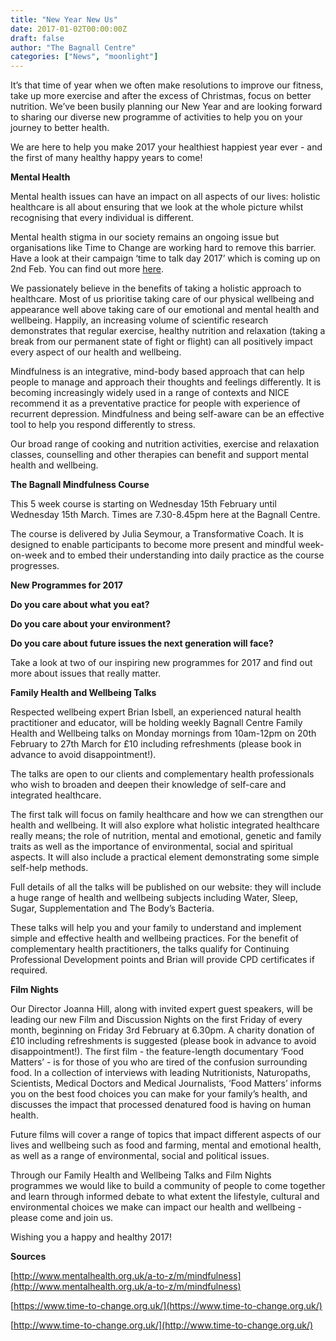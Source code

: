 ```yaml
---
title: "New Year New Us"
date: 2017-01-02T00:00:00Z
draft: false
author: "The Bagnall Centre"
categories: ["News", "moonlight"]
---
```


It’s that time of year when we often make resolutions to improve our fitness, take up more exercise and after the excess of Christmas, focus on better nutrition. We’ve been busily planning our New Year and are looking forward to sharing our diverse new programme of activities to help you on your journey to better health.

We are here to help you make 2017 your healthiest happiest year ever - and the first of many healthy happy years to come! 

**Mental Health**

Mental health issues can have an impact on all aspects of our lives: holistic healthcare is all about ensuring that we look at the whole picture whilst recognising that every individual is different.

Mental health stigma in our society remains an ongoing issue but organisations like Time to Change are working hard to remove this barrier. Have a look at their campaign ‘time to talk day 2017’ which is coming up on 2nd Feb. You can find out more [here](https://www.time-to-change.org.uk/).

We passionately believe in the benefits of taking a holistic approach to healthcare. Most of us prioritise taking care of our physical wellbeing and appearance well above taking care of our emotional and mental health and wellbeing. Happily, an increasing volume of scientific research demonstrates that regular exercise, healthy nutrition and relaxation (taking a break from our permanent state of fight or flight) can all positively impact every aspect of our health and wellbeing.

Mindfulness is an integrative, mind-body based approach that can help people to manage and approach their thoughts and feelings differently. It is becoming increasingly widely used in a range of contexts and NICE recommend it as a preventative practice for people with experience of recurrent depression. Mindfulness and being self-aware can be an effective tool to help you respond differently to stress. 

Our broad range of cooking and nutrition activities, exercise and relaxation classes, counselling and other therapies can benefit and support mental health and wellbeing.

**The Bagnall Mindfulness Course**

This 5 week course is starting on Wednesday 15th February until Wednesday 15th March. Times are 7.30-8.45pm here at the Bagnall Centre.

The course is delivered by Julia Seymour, a Transformative Coach. It is designed to enable participants to become more present and mindful week-on-week and to embed their understanding into daily practice as the course progresses.

**New Programmes for 2017**

**Do you care about what you eat?**

**Do you care about your environment?**

**Do you care about future issues the next generation will face?**

Take a look at two of our inspiring new programmes for 2017 and find out more about issues that really matter.

**Family Health and Wellbeing Talks**

Respected wellbeing expert Brian Isbell, an experienced natural health practitioner and educator, will be holding weekly Bagnall Centre Family Health and Wellbeing talks on Monday mornings from 10am-12pm on 20th February to 27th March for £10 including refreshments (please book in advance to avoid disappointment!).

The talks are open to our clients and complementary health professionals who wish to broaden and deepen their knowledge of self-care and integrated healthcare.

The first talk will focus on family healthcare and how we can strengthen our health and wellbeing. It will also explore what holistic integrated healthcare really means; the role of nutrition, mental and emotional, genetic and family traits as well as the importance of environmental, social and spiritual aspects. It will also include a practical element demonstrating some simple self-help methods.

Full details of all the talks will be published on our website: they will include a huge range of health and wellbeing subjects including Water, Sleep, Sugar, Supplementation and The Body’s Bacteria.

These talks will help you and your family to understand and implement simple and effective health and wellbeing practices. For the benefit of complementary health practitioners, the talks qualify for Continuing Professional Development points and Brian will provide CPD certificates if required.

**Film Nights**

Our Director Joanna Hill, along with invited expert guest speakers, will be leading our new Film and Discussion Nights on the first Friday of every month, beginning on Friday 3rd February at 6.30pm. A charity donation of £10 including refreshments is suggested (please book in advance to avoid disappointment!). The first film - the feature-length documentary ‘Food Matters’ - is for those of you who are tired of the confusion surrounding food. In a collection of interviews with leading Nutritionists, Naturopaths, Scientists, Medical Doctors and Medical Journalists, ‘Food Matters’ informs you on the best food choices you can make for your family’s health, and discusses the impact that processed denatured food is having on human health.

Future films will cover a range of topics that impact different aspects of our lives and wellbeing such as food and farming, mental and emotional health, as well as a range of environmental, social and political issues. 

Through our Family Health and Wellbeing Talks and Film Nights programmes we would like to build a community of people to come together and learn through informed debate to what extent the lifestyle, cultural and environmental choices we make can impact our health and wellbeing - please come and join us.

Wishing you a happy and healthy 2017!

**Sources**

[http://www.mentalhealth.org.uk/a-to-z/m/mindfulness](http://www.mentalhealth.org.uk/a-to-z/m/mindfulness)

[https://www.time-to-change.org.uk/](https://www.time-to-change.org.uk/)

[http://www.time-to-change.org.uk/](http://www.time-to-change.org.uk/)
